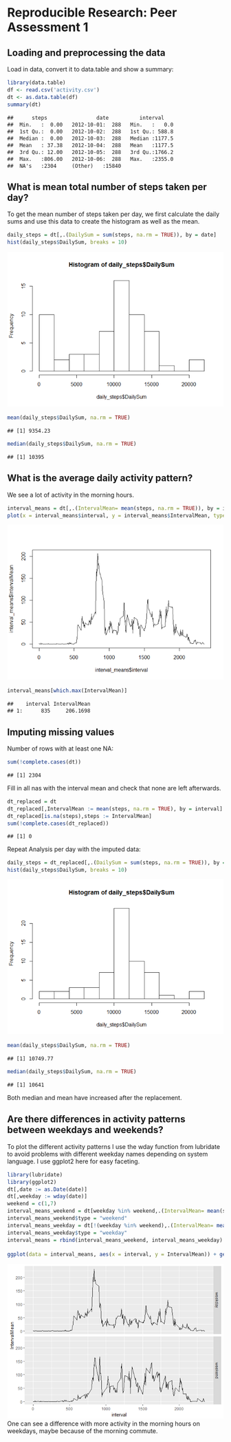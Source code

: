 # Reproducible Research: Peer Assessment 1




## Loading and preprocessing the data
Load in data, convert it to data.table and show a summary:

```r
library(data.table)
df <- read.csv('activity.csv')
dt <- as.data.table(df)
summary(dt)
```

```
##      steps                date          interval     
##  Min.   :  0.00   2012-10-01:  288   Min.   :   0.0  
##  1st Qu.:  0.00   2012-10-02:  288   1st Qu.: 588.8  
##  Median :  0.00   2012-10-03:  288   Median :1177.5  
##  Mean   : 37.38   2012-10-04:  288   Mean   :1177.5  
##  3rd Qu.: 12.00   2012-10-05:  288   3rd Qu.:1766.2  
##  Max.   :806.00   2012-10-06:  288   Max.   :2355.0  
##  NA's   :2304     (Other)   :15840
```

## What is mean total number of steps taken per day?
To get the mean number of steps taken per day, we first calculate the daily sums and use this data to create the histogram as well as the mean.

```r
daily_steps = dt[,.(DailySum = sum(steps, na.rm = TRUE)), by = date]
hist(daily_steps$DailySum, breaks = 10)
```

![](figures/daily_steps-1.png)<!-- -->

```r
mean(daily_steps$DailySum, na.rm = TRUE)
```

```
## [1] 9354.23
```

```r
median(daily_steps$DailySum, na.rm = TRUE)
```

```
## [1] 10395
```


## What is the average daily activity pattern?
We see a lot of activity in the morning hours.

```r
interval_means = dt[,.(IntervalMean= mean(steps, na.rm = TRUE)), by = interval]
plot(x = interval_means$interval, y = interval_means$IntervalMean, type = 'l')
```

![](figures/activity_pattern-1.png)<!-- -->

```r
interval_means[which.max(IntervalMean)]
```

```
##    interval IntervalMean
## 1:      835     206.1698
```


## Imputing missing values
Number of rows with at least one NA:

```r
sum(!complete.cases(dt))
```

```
## [1] 2304
```
Fill in all nas with the interval mean and check that none are left afterwards.

```r
dt_replaced = dt
dt_replaced[,IntervalMean := mean(steps, na.rm = TRUE), by = interval]
dt_replaced[is.na(steps),steps := IntervalMean]
sum(!complete.cases(dt_replaced))
```

```
## [1] 0
```
Repeat Analysis per day with the imputed data:

```r
daily_steps = dt_replaced[,.(DailySum = sum(steps, na.rm = TRUE)), by = date]
hist(daily_steps$DailySum, breaks = 10)
```

![](figures/missing_values_analysis-1.png)<!-- -->

```r
mean(daily_steps$DailySum, na.rm = TRUE)
```

```
## [1] 10749.77
```

```r
median(daily_steps$DailySum, na.rm = TRUE)
```

```
## [1] 10641
```
Both median and mean have increased after the replacement.

## Are there differences in activity patterns between weekdays and weekends?
To plot the different activity patterns I use the wday function from lubridate to avoid problems with different weekday names depending on system language. I use ggplot2 here for easy faceting.

```r
library(lubridate)
library(ggplot2)
dt[,date := as.Date(date)]
dt[,weekday := wday(date)]
weekend = c(1,7)
interval_means_weekend = dt[weekday %in% weekend,.(IntervalMean= mean(steps, na.rm = TRUE)), by = interval]
interval_means_weekend$type = "weekend"
interval_means_weekday = dt[!(weekday %in% weekend),.(IntervalMean= mean(steps, na.rm = TRUE)), by = interval]
interval_means_weekday$type = "weekday"
interval_means = rbind(interval_means_weekend, interval_means_weekday)

ggplot(data = interval_means, aes(x = interval, y = IntervalMean)) + geom_line() + facet_grid(type ~.)
```

![](figures/weekday_analysis-1.png)<!-- -->
One can see a difference with more activity in the morning hours on weekdays, maybe because of the morning commute.

